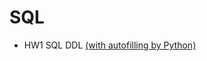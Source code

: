 # SQL

* HW1 SQL DDL [(with autofilling by Python)](https://github.com/ItGroupAlex/Python/blob/main/AutoFilling.py "link")

